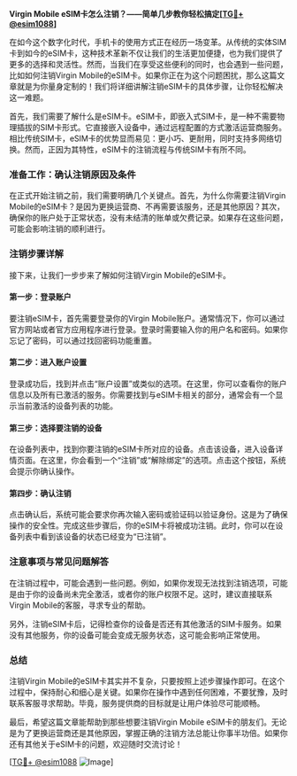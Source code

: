 **Virgin Mobile eSIM卡怎么注销？——简单几步教你轻松搞定[[TG💪+ @esim1088](https://t.me/s/esim1088)]**

在如今这个数字化时代，手机卡的使用方式正在经历一场变革。从传统的实体SIM卡到如今的eSIM卡，这种技术革新不仅让我们的生活更加便捷，也为我们提供了更多的选择和灵活性。然而，当我们在享受这些便利的同时，也会遇到一些问题，比如如何注销Virgin Mobile的eSIM卡。如果你正在为这个问题困扰，那么这篇文章就是为你量身定制的！我们将详细讲解注销eSIM卡的具体步骤，让你轻松解决这一难题。

首先，我们需要了解什么是eSIM卡。eSIM卡，即嵌入式SIM卡，是一种不需要物理插拔的SIM卡形式。它直接嵌入设备中，通过远程配置的方式激活运营商服务。相比传统SIM卡，eSIM卡的优势显而易见：更小巧、更耐用，同时支持多网络切换。然而，正因为其特性，eSIM卡的注销流程与传统SIM卡有所不同。

### 准备工作：确认注销原因及条件

在正式开始注销之前，我们需要明确几个关键点。首先，为什么你需要注销Virgin Mobile的eSIM卡？是因为更换运营商、不再需要该服务，还是其他原因？其次，确保你的账户处于正常状态，没有未结清的账单或欠费记录。如果存在这些问题，可能会影响注销的顺利进行。

### 注销步骤详解

接下来，让我们一步步来了解如何注销Virgin Mobile的eSIM卡。

#### 第一步：登录账户
要注销eSIM卡，首先需要登录你的Virgin Mobile账户。通常情况下，你可以通过官方网站或者官方应用程序进行登录。登录时需要输入你的用户名和密码。如果你忘记了密码，可以通过找回密码功能重置。

#### 第二步：进入账户设置
登录成功后，找到并点击“账户设置”或类似的选项。在这里，你可以查看你的账户信息以及所有已激活的服务。你需要找到与eSIM卡相关的部分，通常会有一个显示当前激活的设备列表的功能。

#### 第三步：选择要注销的设备
在设备列表中，找到你要注销的eSIM卡所对应的设备。点击该设备，进入设备详情页面。在这里，你会看到一个“注销”或“解除绑定”的选项。点击这个按钮，系统会提示你确认操作。

#### 第四步：确认注销
点击确认后，系统可能会要求你再次输入密码或验证码以验证身份。这是为了确保操作的安全性。完成这些步骤后，你的eSIM卡将被成功注销。此时，你可以在设备列表中看到该设备的状态已经变为“已注销”。

### 注意事项与常见问题解答

在注销过程中，可能会遇到一些问题。例如，如果你发现无法找到注销选项，可能是由于你的设备尚未完全激活，或者你的账户权限不足。这时，建议直接联系Virgin Mobile的客服，寻求专业的帮助。

另外，注销eSIM卡后，记得检查你的设备是否还有其他激活的SIM卡服务。如果没有其他服务，你的设备可能会变成无服务状态，这可能会影响正常使用。

### 总结

注销Virgin Mobile的eSIM卡其实并不复杂，只要按照上述步骤操作即可。在这个过程中，保持耐心和细心是关键。如果你在操作中遇到任何困难，不要犹豫，及时联系客服寻求帮助。毕竟，服务提供商的目标就是让用户体验尽可能顺畅。

最后，希望这篇文章能帮助到那些想要注销Virgin Mobile eSIM卡的朋友们。无论是为了更换运营商还是其他原因，掌握正确的注销方法总能让你事半功倍。如果你还有其他关于eSIM卡的问题，欢迎随时交流讨论！

[[TG💪+ @esim1088](https://t.me/s/esim1088) ![Image](https://i.postimg.cc/4NQfJmqS/Snipaste-2025-05-13-00-14-12.png)]